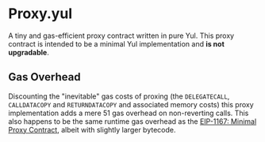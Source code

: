 # Proxy.yul

A tiny and gas-efficient proxy contract written in pure Yul. This proxy contract is intended to be a minimal Yul implementation and **is not upgradable**.

## Gas Overhead

Discounting the "inevitable" gas costs of proxing (the `DELEGATECALL`, `CALLDATACOPY` and `RETURNDATACOPY` and associated memory costs) this proxy implementation adds a mere 51 gas overhead on non-reverting calls.
This also happens to be the same runtime gas overhead as the [EIP-1167: Minimal Proxy Contract](https://eips.ethereum.org/EIPS/eip-1167), albeit with slightly larger bytecode.
